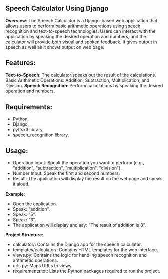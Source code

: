 ## **Speech Calculator Using Django**
**Overview**:
The Speech Calculator is a Django-based web application that allows users to perform basic arithmetic operations using speech recognition and text-to-speech technologies. Users can interact with the application by speaking the desired operation and numbers, and the calculator will provide both visual and spoken feedback. It gives output in speech as well as it shows output on web page.


## **Features**:
**Text-to-Speech**: The calculator speaks out the result of the calculations.
Basic Arithmetic Operations: Addition, Subtraction, Multiplication, and Division.
**Speech Recognition**: Perform calculations by speaking the desired operation and numbers.

## **Requirements**:
* Python, 
* Django, 
* pyttsx3 library,
* speech_recognition library,


## **Usage**:
* Operation Input: Speak the operation you want to perform (e.g., "addition", "subtraction", "multiplication", "division").
* Number Input: Speak the first and second numbers.
* Result: The application will display the result on the webpage and speak it aloud.


**Example**:
* Open the application.
* Speak: "addition".
* Speak: "5".
* Speak: "3".
* The application will display and say: "The result of addition is 8".


**Project Structure**:
* calculator/: Contains the Django app for the speech calculator.
* templates/calculator/: Contains HTML templates for the web interface.
* views.py: Contains the logic for handling speech recognition and arithmetic operations.
* urls.py: Maps URLs to views.
* requirements.txt: Lists the Python packages required to run the project.
